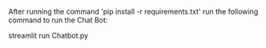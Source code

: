 After running the command 'pip install -r requirements.txt' run the following command to run the Chat Bot:

streamlit run Chatbot.py
